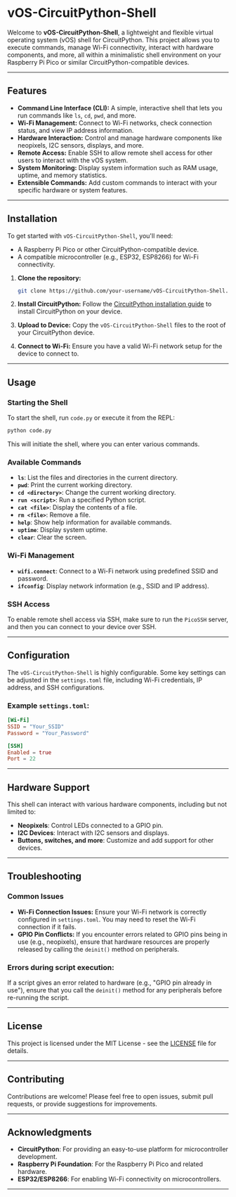 # vOS-CircuitPython-Shell

Welcome to **vOS-CircuitPython-Shell**, a lightweight and flexible virtual operating system (vOS) shell for CircuitPython. This project allows you to execute commands, manage Wi-Fi connectivity, interact with hardware components, and more, all within a minimalistic shell environment on your Raspberry Pi Pico or similar CircuitPython-compatible devices.

---

## Features

- **Command Line Interface (CLI):** A simple, interactive shell that lets you run commands like `ls`, `cd`, `pwd`, and more.
- **Wi-Fi Management:** Connect to Wi-Fi networks, check connection status, and view IP address information.
- **Hardware Interaction:** Control and manage hardware components like neopixels, I2C sensors, displays, and more.
- **Remote Access:** Enable SSH to allow remote shell access for other users to interact with the vOS system.
- **System Monitoring:** Display system information such as RAM usage, uptime, and memory statistics.
- **Extensible Commands:** Add custom commands to interact with your specific hardware or system features.

---

## Installation

To get started with `vOS-CircuitPython-Shell`, you'll need:

- A Raspberry Pi Pico or other CircuitPython-compatible device.
- A compatible microcontroller (e.g., ESP32, ESP8266) for Wi-Fi connectivity.

1. **Clone the repository:**

   ```bash
   git clone https://github.com/your-username/vOS-CircuitPython-Shell.git
   ```

2. **Install CircuitPython:**
   Follow the [CircuitPython installation guide](https://circuitpython.org/board/raspberry_pi_pico/) to install CircuitPython on your device.

3. **Upload to Device:**
   Copy the `vOS-CircuitPython-Shell` files to the root of your CircuitPython device.

4. **Connect to Wi-Fi:**
   Ensure you have a valid Wi-Fi network setup for the device to connect to.

---

## Usage

### Starting the Shell

To start the shell, run `code.py` or execute it from the REPL:

```bash
python code.py
```

This will initiate the shell, where you can enter various commands.

### Available Commands

- **`ls`**: List the files and directories in the current directory.
- **`pwd`**: Print the current working directory.
- **`cd <directory>`**: Change the current working directory.
- **`run <script>`**: Run a specified Python script.
- **`cat <file>`**: Display the contents of a file.
- **`rm <file>`**: Remove a file.
- **`help`**: Show help information for available commands.
- **`uptime`**: Display system uptime.
- **`clear`**: Clear the screen.

### Wi-Fi Management

- **`wifi.connect`**: Connect to a Wi-Fi network using predefined SSID and password.
- **`ifconfig`**: Display network information (e.g., SSID and IP address).

### SSH Access

To enable remote shell access via SSH, make sure to run the `PicoSSH` server, and then you can connect to your device over SSH.

---

## Configuration

The `vOS-CircuitPython-Shell` is highly configurable. Some key settings can be adjusted in the `settings.toml` file, including Wi-Fi credentials, IP address, and SSH configurations.

### Example `settings.toml`:

```toml
[Wi-Fi]
SSID = "Your_SSID"
Password = "Your_Password"

[SSH]
Enabled = true
Port = 22
```

---

## Hardware Support

This shell can interact with various hardware components, including but not limited to:

- **Neopixels**: Control LEDs connected to a GPIO pin.
- **I2C Devices**: Interact with I2C sensors and displays.
- **Buttons, switches, and more**: Customize and add support for other devices.

---

## Troubleshooting

### Common Issues

- **Wi-Fi Connection Issues:** Ensure your Wi-Fi network is correctly configured in `settings.toml`. You may need to reset the Wi-Fi connection if it fails.
- **GPIO Pin Conflicts:** If you encounter errors related to GPIO pins being in use (e.g., neopixels), ensure that hardware resources are properly released by calling the `deinit()` method on peripherals.

### Errors during script execution:
If a script gives an error related to hardware (e.g., "GPIO pin already in use"), ensure that you call the `deinit()` method for any peripherals before re-running the script.

---

## License

This project is licensed under the MIT License - see the [LICENSE](LICENSE) file for details.

---

## Contributing

Contributions are welcome! Please feel free to open issues, submit pull requests, or provide suggestions for improvements.

---

## Acknowledgments

- **CircuitPython**: For providing an easy-to-use platform for microcontroller development.
- **Raspberry Pi Foundation**: For the Raspberry Pi Pico and related hardware.
- **ESP32/ESP8266**: For enabling Wi-Fi connectivity on microcontrollers.

---
